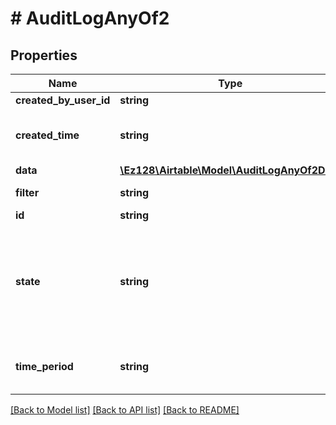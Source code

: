 # # AuditLogAnyOf2

## Properties

Name | Type | Description | Notes
------------ | ------------- | ------------- | -------------
**created_by_user_id** | **string** | A user ID |
**created_time** | **string** | A date timestamp in the ISO format, eg:\&quot;2018-01-01T00:00:00.000Z\&quot; |
**data** | [**\Ez128\Airtable\Model\AuditLogAnyOf2Data**](AuditLogAnyOf2Data.md) |  |
**filter** | **string** | Filter specified in the [creation request](/api/create-audit-log-request). | [optional]
**id** | **string** |  |
**state** | **string** | The audit log request is done processing. Download the files in **data.logFileUrls**. The gzipped files contain newline-delimited JSON log entries.  &#x60;data&#x60; is uniquely provided with the &#x60;done&#x60; state |
**time_period** | **string** | Either YYYY-MM or YYYY-MM-DD, as specified in the [creation request](/api/create-audit-log-request). |

[[Back to Model list]](../../README.md#models) [[Back to API list]](../../README.md#endpoints) [[Back to README]](../../README.md)
